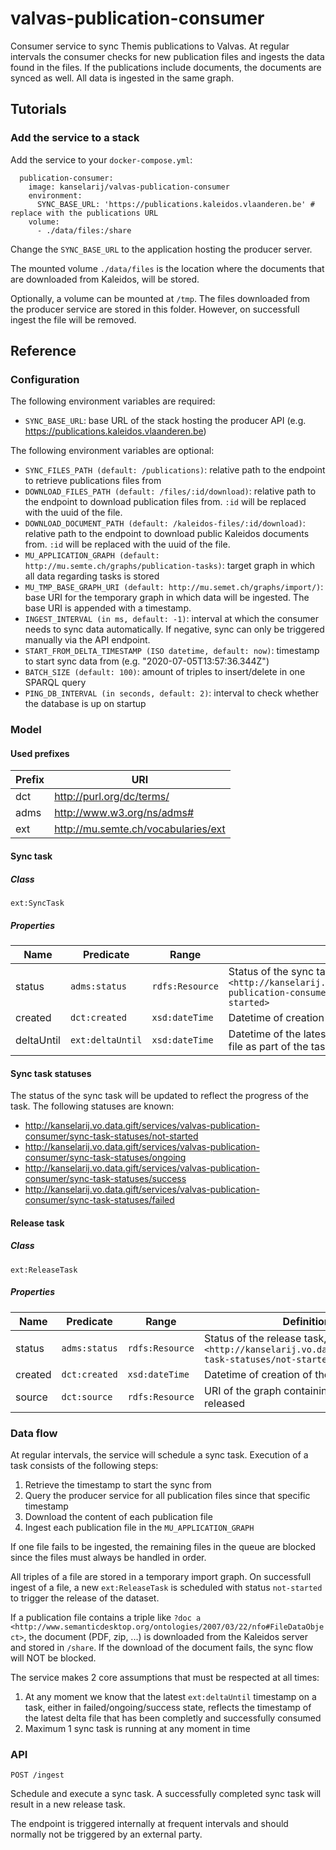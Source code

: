 # valvas-publication-consumer

Consumer service to sync Themis publications to Valvas. At regular intervals the consumer checks for new publication files and ingests the data found in the files. If the publications include documents, the documents are synced as well. All data is ingested in the same graph.

## Tutorials
### Add the service to a stack
Add the service to your `docker-compose.yml`:

```
  publication-consumer:
    image: kanselarij/valvas-publication-consumer
    environment:
      SYNC_BASE_URL: 'https://publications.kaleidos.vlaanderen.be' # replace with the publications URL
    volume:
      - ./data/files:/share
```

Change the `SYNC_BASE_URL` to the application hosting the producer server.

The mounted volume `./data/files` is the location where the documents that are downloaded from Kaleidos, will be stored.

Optionally, a volume can be mounted at `/tmp`. The files downloaded from the producer service are stored in this folder. However, on successfull ingest the file will be removed.

## Reference
### Configuration
The following environment variables are required:
* `SYNC_BASE_URL`: base URL of the stack hosting the producer API (e.g. https://publications.kaleidos.vlaanderen.be)

The following environment variables are optional:
* `SYNC_FILES_PATH (default: /publications)`: relative path to the endpoint to retrieve publications files from
* `DOWNLOAD_FILES_PATH (default: /files/:id/download)`: relative path to the endpoint to download publication files from. `:id` will be replaced with the uuid of the file.
* `DOWNLOAD_DOCUMENT_PATH (default: /kaleidos-files/:id/download)`: relative path to the endpoint to download public Kaleidos documents from. `:id` will be replaced with the uuid of the file.
* `MU_APPLICATION_GRAPH (default: http://mu.semte.ch/graphs/publication-tasks)`: target graph in which all data regarding tasks is stored
* `MU_TMP_BASE_GRAPH_URI (default: http://mu.semet.ch/graphs/import/)`: base URI for the temporary graph in which data will be ingested. The base URI is appended with a timestamp.
* `INGEST_INTERVAL (in ms, default: -1)`: interval at which the consumer needs to sync data automatically. If negative, sync can only be triggered manually via the API endpoint.
* `START_FROM_DELTA_TIMESTAMP (ISO datetime, default: now)`: timestamp to start sync data from (e.g. "2020-07-05T13:57:36.344Z")
* `BATCH_SIZE (default: 100)`: amount of triples to insert/delete in one SPARQL query
* `PING_DB_INTERVAL (in seconds, default: 2)`: interval to check whether the database is up on startup

### Model
#### Used prefixes
| Prefix | URI                                                       |
|--------|-----------------------------------------------------------|
| dct    | http://purl.org/dc/terms/                                 |
| adms   | http://www.w3.org/ns/adms#                                |
| ext    | http://mu.semte.ch/vocabularies/ext                       |

#### Sync task
##### Class
`ext:SyncTask`
##### Properties
| Name       | Predicate        | Range           | Definition                                                                                                                                       |
|------------|------------------|-----------------|--------------------------------------------------------------------------------------------------------------------------------------------------|
| status     | `adms:status`    | `rdfs:Resource` | Status of the sync task, initially set to `<http://kanselarij.vo.data.gift/services/valvas-publication-consumer/sync-task-statuses/not-started>` |
| created    | `dct:created`    | `xsd:dateTime`  | Datetime of creation of the task                                                                                                                 |
| deltaUntil | `ext:deltaUntil` | `xsd:dateTime`  | Datetime of the latest successfully ingested sync file as part of the task execution                                                             |

#### Sync task statuses
The status of the sync task will be updated to reflect the progress of the task. The following statuses are known:
* http://kanselarij.vo.data.gift/services/valvas-publication-consumer/sync-task-statuses/not-started
* http://kanselarij.vo.data.gift/services/valvas-publication-consumer/sync-task-statuses/ongoing
* http://kanselarij.vo.data.gift/services/valvas-publication-consumer/sync-task-statuses/success
* http://kanselarij.vo.data.gift/services/valvas-publication-consumer/sync-task-statuses/failed

#### Release task
##### Class
`ext:ReleaseTask`
##### Properties
| Name    | Predicate     | Range           | Definition                                                                                                        |
|---------|---------------|-----------------|-------------------------------------------------------------------------------------------------------------------|
| status  | `adms:status` | `rdfs:Resource` | Status of the release task, initially set to `<http://kanselarij.vo.data.gift/release-task-statuses/not-started>` |
| created | `dct:created` | `xsd:dateTime`  | Datetime of creation of the task                                                                                  |
| source  | `dct:source`  | `rdfs:Resource` | URI of the graph containing the data to be released                                                               |


### Data flow
At regular intervals, the service will schedule a sync task. Execution of a task consists of the following steps:

1. Retrieve the timestamp to start the sync from
1. Query the producer service for all publication files since that specific timestamp
2. Download the content of each publication file
3. Ingest each publication file in the `MU_APPLICATION_GRAPH`

If one file fails to be ingested, the remaining files in the queue are blocked since the files must always be handled in order.

All triples of a file are stored in a temporary import graph. On successfull ingest of a file, a new `ext:ReleaseTask` is scheduled with status `not-started` to trigger the release of the dataset.

If a publication file contains a triple like `?doc a <http://www.semanticdesktop.org/ontologies/2007/03/22/nfo#FileDataObject>`, the document (PDF, zip, ...) is downloaded from the Kaleidos server and stored in `/share`. If the download of the document fails, the sync flow will NOT be blocked.

The service makes 2 core assumptions that must be respected at all times:
1. At any moment we know that the latest `ext:deltaUntil` timestamp on a task, either in failed/ongoing/success state, reflects the timestamp of the latest delta file that has been completly and successfully consumed
2. Maximum 1 sync task is running at any moment in time

### API
```
POST /ingest
```

Schedule and execute a sync task. A successfully completed sync task will result in a new release task.

The endpoint is triggered internally at frequent intervals and should normally not be triggered by an external party.
